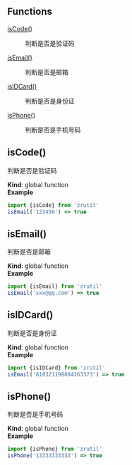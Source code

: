 ## Functions

<dl>
<dt><a href="#isCode">isCode()</a></dt>
<dd><p>判断是否是验证码</p>
</dd>
<dt><a href="#isEmail">isEmail()</a></dt>
<dd><p>判断是否是邮箱</p>
</dd>
<dt><a href="#isIDCard">isIDCard()</a></dt>
<dd><p>判断是否是身份证</p>
</dd>
<dt><a href="#isPhone">isPhone()</a></dt>
<dd><p>判断是否是手机号码</p>
</dd>
</dl>

<a name="isCode"></a>

## isCode()
判断是否是验证码

**Kind**: global function  
**Example**  
```js
import {isCode} from 'zrutil'
isEmail('123456') => true
```
<a name="isEmail"></a>

## isEmail()
判断是否是邮箱

**Kind**: global function  
**Example**  
```js
import {isEmail} from 'zrutil'
isEmail('xxx@qq.com') => true
```
<a name="isIDCard"></a>

## isIDCard()
判断是否是身份证

**Kind**: global function  
**Example**  
```js
import {isIDCard} from 'zrutil'
isEmail('610321198804163373') => true
```
<a name="isPhone"></a>

## isPhone()
判断是否是手机号码

**Kind**: global function  
**Example**  
```js
import {isPhone} from 'zrutil'
isPhone('13333333333') => true
```
